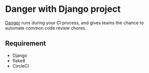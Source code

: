 # Danger with Django project

[Danger](http://danger.systems/) runs during your CI process, and gives teams the chance to automate common code review chores.

## Requirement

+ Django
+ flake8
+ CircleCI


